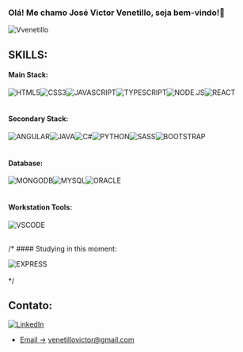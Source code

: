 ### Olá! Me chamo José Victor Venetillo, seja bem-vindo!🤚

![Vvenetillo](	https://github-readme-stats.vercel.app/api/top-langs/?username=vvenetillo&theme=blue-green)

## SKILLS:

#### Main Stack:
<div style="display: flex">
<img align= "center" alt="HTML5" src="https://img.shields.io/badge/HTML5-E34F26?style=for-the-badge&logo=html5&logoColor=white">
<img align= "center" alt="CSS3" src="https://img.shields.io/badge/CSS3-1572B6?style=for-the-badge&logo=css3&logoColor=white">
<img align= "center" alt="JAVASCRIPT" src="https://img.shields.io/badge/JavaScript-323330?style=for-the-badge&logo=javascript&logoColor=F7DF1E">
<img align= "center" alt="TYPESCRIPT" src="https://img.shields.io/badge/TypeScript-007ACC?style=for-the-badge&logo=typescript&logoColor=white">
<img align= "center" alt="NODE.JS" src="https://img.shields.io/badge/Node.js-43853D?style=for-the-badge&logo=node.js&logoColor=white">
<img align= "center" alt="REACT" src="https://img.shields.io/badge/React-20232A?style=for-the-badge&logo=react&logoColor=61DAFBe">
</div>
<br/>

#### Secondary Stack:
<div style="display: flex">
<img align= "center" alt="ANGULAR" src="https://img.shields.io/badge/Angular-DD0031?style=for-the-badge&logo=angular&logoColor=white">
<img align= "center" alt="JAVA" src="https://img.shields.io/badge/Java-ED8B00?style=for-the-badge&logo=openjdk&logoColor=white">
<img align= "center" alt="C#" src="https://img.shields.io/badge/C%23-239120?style=for-the-badge&logo=c-sharp&logoColor=white">
<img align= "center" alt="PYTHON" src="https://img.shields.io/badge/Python-3776AB?style=for-the-badge&logo=python&logoColor=white">
<img align= "center" alt="SASS" src="https://img.shields.io/badge/Sass-CC6699?style=for-the-badge&logo=sass&logoColor=white">
<img align= "center" alt="BOOTSTRAP" src="https://img.shields.io/badge/Bootstrap-563D7C?style=for-the-badge&logo=bootstrap&logoColor=white"> 
</div>
<br />

#### Database:
<div style="display: flex">
<img align= "center" alt="MONGODB" src="https://img.shields.io/badge/MongoDB-4EA94B?style=for-the-badge&logo=mongodb&logoColor=white">
<img align= "center" alt="MYSQL" src="https://img.shields.io/badge/MySQL-005C84?style=for-the-badge&logo=mysql&logoColor=white">
<img align= "center" alt="ORACLE" src="https://img.shields.io/badge/Oracle-F80000?style=for-the-badge&logo=Oracle&logoColor=white">
</div>
<br /> 


#### Workstation Tools:
<div style="display: flex">
  <img align= "center" alt="VSCODE" src="https://img.shields.io/badge/Visual_Studio_Code-0078D4?style=for-the-badge&logo=visual%20studio%20code&logoColor=whit">
</div>
<br/>

/* #### Studying in this moment:
<div style="display: flex">
  <img align= "center" alt="EXPRESS" src="https://img.shields.io/badge/MySQL-00000F?style=for-the-badge&logo=mysql&logoColor=white">
</div>
<br/>
*/

## Contato:

[![LinkedIn](https://img.shields.io/badge/LinkedIn-0077B5?style=for-the-badge&logo=linkedin&logoColor=white)](https://www.linkedin.com/in/vvenetillo/)
<br/>
- [Email ->]() venetillovictor@gmail.com 
